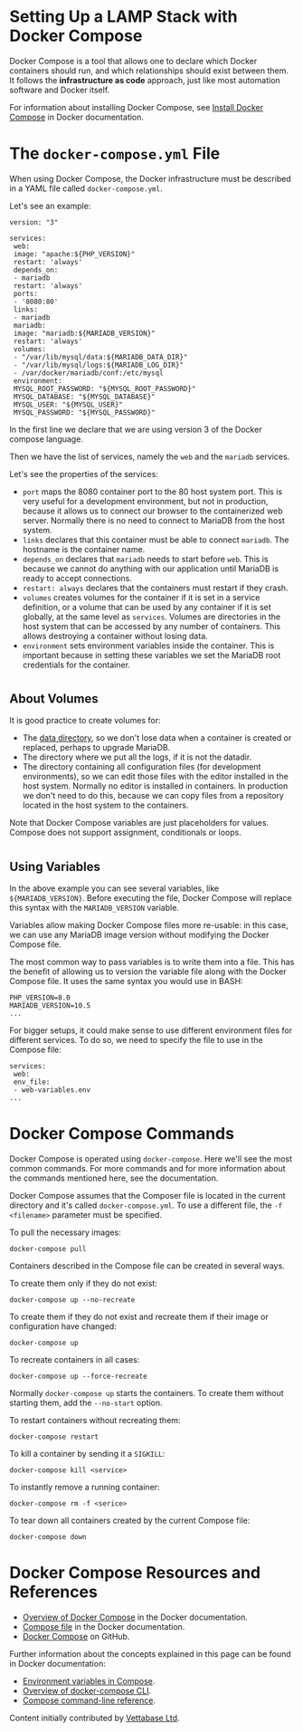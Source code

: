 # Setting Up a LAMP Stack with Docker Compose

Docker Compose is a tool that allows one to declare which Docker containers should run, and which relationships should exist between them. It follows the **infrastructure as code** approach, just like most automation software and Docker itself.

For information about installing Docker Compose, see [Install Docker Compose](https://docs.docker.com/compose/install/) in Docker documentation.

#

# The `docker-compose.yml` File

When using Docker Compose, the Docker infrastructure must be described in a YAML file called `docker-compose.yml`.

Let's see an example:

```
version: "3"

services:
 web:
 image: "apache:${PHP_VERSION}"
 restart: 'always'
 depends_on:
 - mariadb
 restart: 'always'
 ports:
 - '8080:80'
 links:
 - mariadb
 mariadb:
 image: "mariadb:${MARIADB_VERSION}"
 restart: 'always'
 volumes: 
 - "/var/lib/mysql/data:${MARIADB_DATA_DIR}"
 - "/var/lib/mysql/logs:${MARIADB_LOG_DIR}"
 - /var/docker/mariadb/conf:/etc/mysql
 environment:
 MYSQL_ROOT_PASSWORD: "${MYSQL_ROOT_PASSWORD}"
 MYSQL_DATABASE: "${MYSQL_DATABASE}"
 MYSQL_USER: "${MYSQL_USER}"
 MYSQL_PASSWORD: "${MYSQL_PASSWORD}"
```

In the first line we declare that we are using version 3 of the Docker compose language.

Then we have the list of services, namely the `web` and the `mariadb` services.

Let's see the properties of the services:

* `port` maps the 8080 container port to the 80 host system port. This is very useful for a development environment, but not in production, because it allows us to connect our browser to the containerized web server. Normally there is no need to connect to MariaDB from the host system.
* `links` declares that this container must be able to connect `mariadb`. The hostname is the container name.
* `depends_on` declares that `mariadb` needs to start before `web`. This is because we cannot do anything with our application until MariaDB is ready to accept connections.
* `restart: always` declares that the containers must restart if they crash.
* `volumes` creates volumes for the container if it is set in a service definition, or a volume that can be used by any container if it is set globally, at the same level as `services`. Volumes are directories in the host system that can be accessed by any number of containers. This allows destroying a container without losing data.
* `environment` sets environment variables inside the container. This is important because in setting these variables we set the MariaDB root credentials for the container.

#

## About Volumes

It is good practice to create volumes for:

* The [data directory](../../../../../server-usage/replication-cluster-multi-master/optimization-and-tuning/system-variables/server-system-variables.md#datadir), so we don't lose data when a container is created or replaced, perhaps to upgrade MariaDB.
* The directory where we put all the logs, if it is not the datadir.
* The directory containing all configuration files (for development environments), so we can edit those files with the editor installed in the host system. Normally no editor is installed in containers. In production we don't need to do this, because we can copy files from a repository located in the host system to the containers.

Note that Docker Compose variables are just placeholders for values. Compose does not support assignment, conditionals or loops.

#

## Using Variables

In the above example you can see several variables, like `${MARIADB_VERSION}`. Before executing the file, Docker Compose will replace this syntax with the `MARIADB_VERSION` variable.

Variables allow making Docker Compose files more re-usable: in this case, we can use any MariaDB image version without modifying the Docker Compose file.

The most common way to pass variables is to write them into a file. This has the benefit of allowing us to version the variable file along with the Docker Compose file. It uses the same syntax you would use in BASH:

```
PHP_VERSION=8.0
MARIADB_VERSION=10.5
...
```

For bigger setups, it could make sense to use different environment files for different services. To do so, we need to specify the file to use in the Compose file:

```
services:
 web:
 env_file:
 - web-variables.env
...
```

#

# Docker Compose Commands

Docker Compose is operated using `docker-compose`. Here we'll see the most common commands. For more commands and for more information about the commands mentioned here, see the documentation.

Docker Compose assumes that the Composer file is located in the current directory and it's called `docker-compose.yml`. To use a different file, the `-f <filename>` parameter must be specified.

To pull the necessary images:

```
docker-compose pull
```

Containers described in the Compose file can be created in several ways.

To create them only if they do not exist:

```
docker-compose up --no-recreate
```

To create them if they do not exist and recreate them if their image or configuration have changed:

```
docker-compose up
```

To recreate containers in all cases:

```
docker-compose up --force-recreate
```

Normally `docker-compose up` starts the containers. To create them without starting them, add the `--no-start` option.

To restart containers without recreating them:

```
docker-compose restart
```

To kill a container by sending it a `SIGKILL`:

```
docker-compose kill <service>
```

To instantly remove a running container:

```
docker-compose rm -f <serice>
```

To tear down all containers created by the current Compose file:

```
docker-compose down
```

#

# Docker Compose Resources and References

* [Overview of Docker Compose](https://docs.docker.com/compose/) in the Docker documentation.
* [Compose file](https://docs.docker.com/compose/compose-file/) in the Docker documentation.
* [Docker Compose](https://github.com/docker/compose) on GitHub.

Further information about the concepts explained in this page can be found in Docker documentation:

* [Environment variables in Compose](https://docs.docker.com/compose/environment-variables/).
* [Overview of docker-compose CLI](https://docs.docker.com/compose/reference/overview/).
* [Compose command-line reference](https://docs.docker.com/compose/reference/).

Content initially contributed by [Vettabase Ltd](https://vettabase.com/).